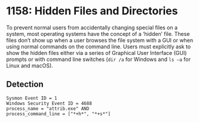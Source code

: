 # 1158: Hidden Files and Directories

To prevent normal users from accidentally changing special files on a system, most operating systems have the concept of a ‘hidden’ file. These files don’t show up when a user browses the file system with a GUI or when using normal commands on the command line. Users must explicitly ask to show the hidden files either via a series of Graphical User Interface (GUI) prompts or with command line switches (```dir /a``` for Windows and ```ls –a``` for Linux and macOS).

## Detection 
```
Sysmon Event ID = 1
Windows Security Event ID = 4688
process_name = "attrib.exe" AND
process_command_line = ["*+h*", "*+s*"]
```

